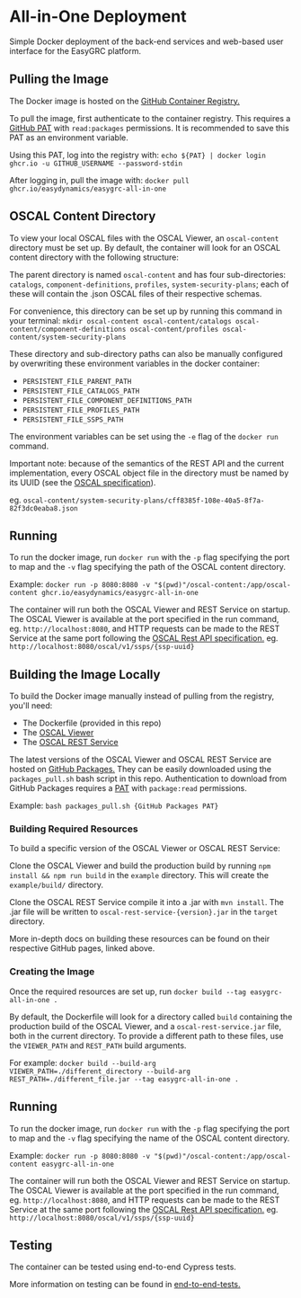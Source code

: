 # All-in-One Deployment

Simple Docker deployment of the back-end services and web-based user interface for the EasyGRC platform.

## Pulling the Image

The Docker image is hosted on the [GitHub Container Registry.](https://docs.github.com/en/packages/working-with-a-github-packages-registry/working-with-the-container-registry)

To pull the image, first authenticate to the container registry. This requires a [GitHub PAT](https://docs.github.com/en/authentication/keeping-your-account-and-data-secure/creating-a-personal-access-token)
with `read:packages` permissions. It is recommended to save this PAT as an environment variable.

Using this PAT, log into the registry with:
`echo ${PAT} | docker login ghcr.io -u GITHUB_USERNAME --password-stdin`

After logging in, pull the image with:
`docker pull ghcr.io/easydynamics/easygrc-all-in-one`

## OSCAL Content Directory

To view your local OSCAL files with the OSCAL Viewer, an `oscal-content` directory must be set up.
By default, the container will look for an OSCAL content directory with the following structure:

The parent directory is named `oscal-content` and has four sub-directories:
`catalogs`, `component-definitions`, `profiles`, `system-security-plans`; each of these will contain the .json OSCAL files of their respective schemas.

For convenience, this directory can be set up by running this command in your terminal:
`mkdir oscal-content oscal-content/catalogs oscal-content/component-definitions oscal-content/profiles oscal-content/system-security-plans`

These directory and sub-directory paths can also be manually configured by overwriting these environment variables in the docker container:
- `PERSISTENT_FILE_PARENT_PATH`
- `PERSISTENT_FILE_CATALOGS_PATH`
- `PERSISTENT_FILE_COMPONENT_DEFINITIONS_PATH`
- `PERSISTENT_FILE_PROFILES_PATH`
- `PERSISTENT_FILE_SSPS_PATH` 

The environment variables can be set using the `-e` flag of the `docker run` command.

Important note: because of the semantics of the REST API and the current implementation, every OSCAL object file in the directory must be named by its UUID (see the [OSCAL specification](https://pages.nist.gov/OSCAL/reference/latest/complete/json-outline/)).

eg. `oscal-content/system-security-plans/cff8385f-108e-40a5-8f7a-82f3dc0eaba8.json` 
## Running

To run the docker image, run `docker run` with the `-p` flag specifying the port to map and the `-v` flag specifying the path of the OSCAL content directory.

Example:
`docker run -p 8080:8080 -v "$(pwd)"/oscal-content:/app/oscal-content ghcr.io/easydynamics/easygrc-all-in-one`

The container will run both the OSCAL Viewer and REST Service on startup. The OSCAL Viewer is available at the port specified in the run command, eg. `http://localhost:8080`, and HTTP requests can be made to the REST Service at the same port following the [OSCAL Rest API specification.](https://github.com/EasyDynamics/oscal-rest) eg. `http://localhost:8080/oscal/v1/ssps/{ssp-uuid}`

## Building the Image Locally

To build the Docker image manually instead of pulling from the registry, you'll need:
- The Dockerfile (provided in this repo)
- The [OSCAL Viewer](https://github.com/EasyDynamics/oscal-react-library)
- The [OSCAL REST Service](https://github.com/EasyDynamics/oscal-rest-service)

The latest versions of the OSCAL Viewer and OSCAL REST Service are hosted on [GitHub Packages.](https://github.com/orgs/EasyDynamics/packages) They can be easily downloaded using the `packages_pull.sh` bash script in this repo. Authentication to download from GitHub Packages requires a [PAT](https://docs.github.com/en/authentication/keeping-your-account-and-data-secure/creating-a-personal-access-token) with `package:read` permissions.

Example:
`bash packages_pull.sh {GitHub Packages PAT}` 

### Building Required Resources

To build a specific version of the OSCAL Viewer or OSCAL REST Service:

Clone the OSCAL Viewer and build the production build by running `npm install && npm run build` in the `example` directory. This will create the `example/build/` directory.

Clone the OSCAL REST Service compile it into a .jar with `mvn install`. The .jar file will be written to `oscal-rest-service-{version}.jar` in the `target` directory.

More in-depth docs on building these resources can be found on their respective GitHub pages, linked above.

### Creating the Image

Once the required resources are set up, run `docker build --tag easygrc-all-in-one .`

By default, the Dockerfile will look for a directory called `build` containing the production build of the OSCAL Viewer, and a `oscal-rest-service.jar` file, both in the current directory. To provide a different path to these files, use the `VIEWER_PATH` and `REST_PATH` build arguments.

For example:
`docker build --build-arg VIEWER_PATH=./different_directory --build-arg REST_PATH=./different_file.jar --tag easygrc-all-in-one .`

## Running

To run the docker image, run `docker run` with the `-p` flag specifying the port to map and the `-v` flag specifying the name of the OSCAL content directory.

Example:
`docker run -p 8080:8080 -v "$(pwd)"/oscal-content:/app/oscal-content easygrc-all-in-one`

The container will run both the OSCAL Viewer and REST Service on startup. The OSCAL Viewer is available at the port specified in the run command, eg. `http://localhost:8080`, and HTTP requests can be made to the REST Service at the same port following the [OSCAL Rest API specification.](https://github.com/EasyDynamics/oscal-rest) eg. `http://localhost:8080/oscal/v1/ssps/{ssp-uuid}`

## Testing

The container can be tested using end-to-end Cypress tests.

More information on testing can be found in [end-to-end-tests.](../end-to-end-tests)
